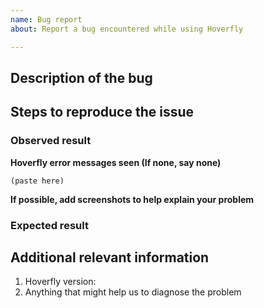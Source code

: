 ```yaml
---
name: Bug report
about: Report a bug encountered while using Hoverfly

---
```


<!--
Welcome to the Hoverfly issue tracker! Before creating an issue, please note:

1. This tracker should only be used to report bugs
    - For questions and general support, use https://gitter.im/SpectoLabs/hoverfly
2. Use the search function before creating a new issue. Duplicates will be closed and directed to
   the original discussion.
3. When making a bug report, make sure you provide all required information. The easier it is for
   maintainers to reproduce, the faster it'll be fixed.
-->

## Description of the bug

## Steps to reproduce the issue

### Observed result
**Hoverfly error messages seen (If none, say none)**
```
(paste here)
```
**If possible, add screenshots to help explain your problem**

### Expected result



## Additional relevant information
1. Hoverfly version: 
2. Anything that might help us to diagnose the problem
